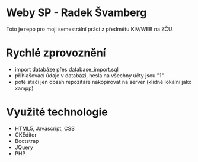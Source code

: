 # Weby SP - Radek Švamberg

Toto je repo pro moji semestrální práci z předmětu KIV/WEB na ZČU.

# Rychlé zprovoznění

  - import databáze přes database_import.sql
  - přihlašovací údaje v databázi, hesla na všechny účty jsou "1"
  - poté stačí jen obsah repozitáře nakopírovat na server (klidně lokální jako xampp)

# Využité technologie
   - HTML5, Javascript, CSS
   - CKEditor
   - Bootstrap
   - JQuery
   - PHP